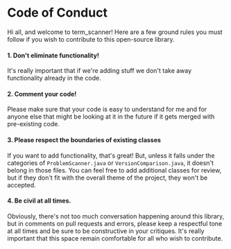 # Code of Conduct

Hi all, and welcome to term_scanner! Here are a few ground rules you must follow if you wish to contribute to this open-source library.

#### 1. Don't eliminate functionality!

It's really important that if we're adding stuff we don't take away functionality already in the code.
#### 2. Comment your code!

Please make sure that your code is easy to understand for me and for anyone else that might be looking at it in the future if it gets merged with pre-existing code.

#### 3. Please respect the boundaries of existing classes

If you want to add functionality, that's great! But, unless it falls under the categories of `ProblemScanner.java` or `VersionComparison.java`, it doesn't belong in those files. You can feel free to add additional classes for review, but if they don't fit with the overall theme of the project, they won't be accepted.

#### 4. Be civil at all times.

Obviously, there's not too much conversation happening around this library, but in comments on pull requests and errors, please keep a respectful tone at all times and be sure to be constructive in your critiques. It's really important that this space remain comfortable for all who wish to contribute.
